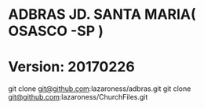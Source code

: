 # ADBRAS JD. SANTA MARIA( OSASCO -SP )
# Version: 20170226
git clone git@github.com:lazaroness/adbras.git
git clone git@github.com:lazaroness/ChurchFiles.git
